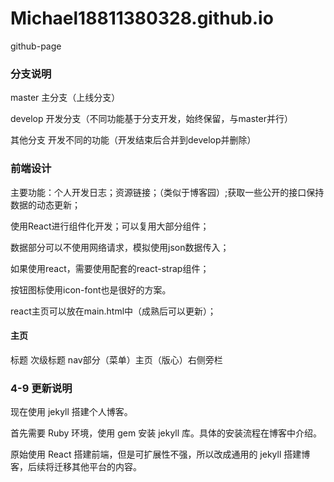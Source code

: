 # Michael18811380328.github.io

github-page

### 分支说明

master 主分支（上线分支）

develop 开发分支（不同功能基于分支开发，始终保留，与master并行）

其他分支 开发不同的功能（开发结束后合并到develop并删除）

### 前端设计

主要功能：个人开发日志；资源链接；（类似于博客园）;获取一些公开的接口保持数据的动态更新；


使用React进行组件化开发；可以复用大部分组件；

数据部分可以不使用网络请求，模拟使用json数据传入；

如果使用react，需要使用配套的react-strap组件；

按钮图标使用icon-font也是很好的方案。

react主页可以放在main.html中（成熟后可以更新）；


#### 主页

标题 次级标题 nav部分（菜单）主页（版心）右侧旁栏


### 4-9 更新说明

现在使用 jekyll 搭建个人博客。

首先需要 Ruby 环境，使用 gem 安装 jekyll 库。具体的安装流程在博客中介绍。

原始使用 React 搭建前端，但是可扩展性不强，所以改成通用的 jekyll 搭建博客，后续将迁移其他平台的内容。